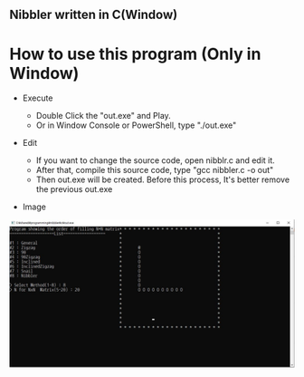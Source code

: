 ## Nibbler written in C(Window)

# How to use this program (Only in Window)

* Execute
    * Double Click the "out.exe" and Play.
    * Or in Window Console or PowerShell, type "./out.exe"
    
* Edit
    * If you want to change the source code, open nibblr.c and edit it.
    * After that, compile this source code, type "gcc nibbler.c -o out"
    * Then out.exe will be created. Before this process, It's better remove the previous out.exe

* Image

![Alt text](./image.jpg)
